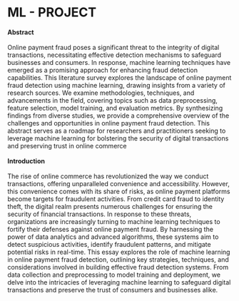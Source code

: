 # ML - PROJECT
**Abstract**<br><br>
Online payment fraud poses a significant threat to the integrity of digital transactions, necessitating effective detection mechanisms to safeguard businesses and consumers. In response, machine learning techniques have emerged as a promising approach for enhancing fraud detection capabilities. This literature survey explores the landscape of online payment fraud detection using machine learning, drawing insights from a variety of research sources. We examine methodologies, techniques, and advancements in the field, covering topics such as data preprocessing, feature selection, model training, and evaluation metrics. By synthesizing findings from diverse studies, we provide a comprehensive overview of the challenges and opportunities in online payment fraud detection. This abstract serves as a roadmap for researchers and practitioners seeking to leverage machine learning for bolstering the security of digital transactions and preserving trust in online commerce<br><br>
**Introduction**<br><br>
The rise of online commerce has revolutionized the way we conduct transactions, offering
unparalleled convenience and accessibility. However, this convenience comes with its share of
risks, as online payment platforms become targets for fraudulent activities. From credit card fraud
to identity theft, the digital realm presents numerous challenges for ensuring the security of
financial transactions.
In response to these threats, organizations are increasingly turning to machine learning techniques
to fortify their defenses against online payment fraud. By harnessing the power of data analytics
and advanced algorithms, these systems aim to detect suspicious activities, identify fraudulent
patterns, and mitigate potential risks in real-time.
This essay explores the role of machine learning in online payment fraud detection, outlining key
strategies, techniques, and considerations involved in building effective fraud detection systems.
From data collection and preprocessing to model training and deployment, we delve into the
intricacies of leveraging machine learning to safeguard digital transactions and preserve the trust
of consumers and businesses alike.

